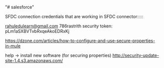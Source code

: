 "# salesforce" 



SFDC connection credentials that are working in SFDC connector:::::

rahuledulearn@gmail.com
786rastrith
security token: pLm1aSXBVTvbRxqeAkoEDRxKj

https://dzone.com/articles/how-to-configure-and-use-secure-properties-in-mule

help -> install new software (for securing properties)
http://security-update-site-1.4.s3.amazonaws.com/